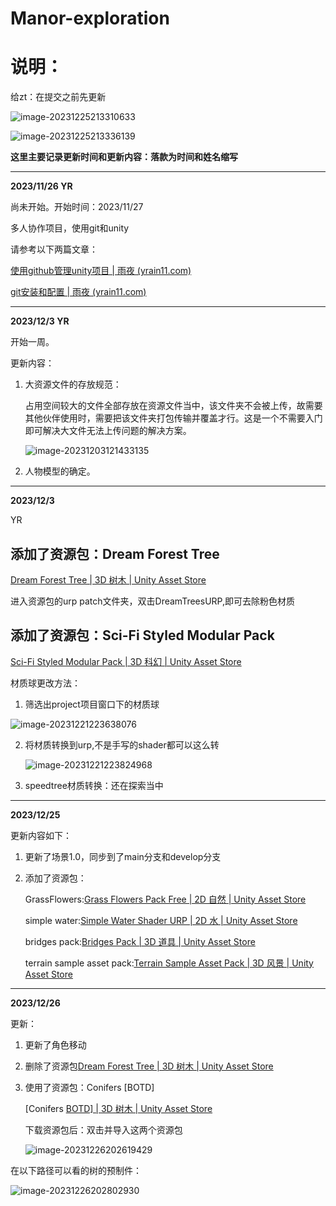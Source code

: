 # Manor-exploration

# 说明：

给zt：在提交之前先更新

![image-20231225213310633](https://yrain11.oss-cn-hangzhou.aliyuncs.com/pictures/202312252133996.png)

![image-20231225213336139](https://yrain11.oss-cn-hangzhou.aliyuncs.com/pictures/202312252133203.png)

**这里主要记录更新时间和更新内容：落款为时间和姓名缩写**

***

**2023/11/26   YR**

尚未开始。开始时间：2023/11/27

多人协作项目，使用git和unity

请参考以下两篇文章：

[使用github管理unity项目 | 雨夜 (yrain11.com)](https://yrain11.com/posts/61d679a7.html)

[git安装和配置 | 雨夜 (yrain11.com)](https://yrain11.com/posts/af9d867.html)

---

**2023/12/3  YR**

开始一周。

更新内容：

1. 大资源文件的存放规范：

   占用空间较大的文件全部存放在资源文件当中，该文件夹不会被上传，故需要其他伙伴使用时，需要把该文件夹打包传输并覆盖才行。这是一个不需要入门即可解决大文件无法上传问题的解决方案。

   ![image-20231203121433135](https://yrain11.oss-cn-hangzhou.aliyuncs.com/pictures/202312031214257.png)

2. 人物模型的确定。

---

**2023/12/3**

YR

## 添加了资源包：Dream Forest Tree

[Dream Forest Tree | 3D 树木 | Unity Asset Store](https://assetstore.unity.com/packages/3d/vegetation/trees/dream-forest-tree-105297)

进入资源包的urp patch文件夹，双击DreamTreesURP,即可去除粉色材质

## 添加了资源包：Sci-Fi Styled Modular Pack

[Sci-Fi Styled Modular Pack | 3D 科幻 | Unity Asset Store](https://assetstore.unity.com/packages/3d/environments/sci-fi/sci-fi-styled-modular-pack-82913#reviews)

材质球更改方法：

1. 筛选出project项目窗口下的材质球

![image-20231221223638076](https://yrain11.oss-cn-hangzhou.aliyuncs.com/pictures/202312212236240.png)

2. 将材质转换到urp,不是手写的shader都可以这么转

   ![image-20231221223824968](https://yrain11.oss-cn-hangzhou.aliyuncs.com/pictures/202312212238257.png)

3. speedtree材质转换：还在探索当中

---

**2023/12/25**

更新内容如下：

1. 更新了场景1.0，同步到了main分支和develop分支

2. 添加了资源包：

   GrassFlowers:[Grass Flowers Pack Free | 2D 自然 | Unity Asset Store](https://assetstore.unity.com/packages/2d/textures-materials/nature/grass-flowers-pack-free-138810)

   simple water:[Simple Water Shader URP | 2D 水 | Unity Asset Store](https://assetstore.unity.com/packages/2d/textures-materials/water/simple-water-shader-urp-191449)

   bridges pack:[Bridges Pack | 3D 道具 | Unity Asset Store](https://assetstore.unity.com/packages/3d/props/bridges-pack-212950)

   terrain sample asset pack:[Terrain Sample Asset Pack | 3D 风景 | Unity Asset Store](https://assetstore.unity.com/packages/3d/environments/landscapes/terrain-sample-asset-pack-145808)

   

---

**2023/12/26**

更新：

1. 更新了角色移动

2. 删除了资源包[Dream Forest Tree | 3D 树木 | Unity Asset Store](https://assetstore.unity.com/packages/3d/vegetation/trees/dream-forest-tree-105297)

3. 使用了资源包：Conifers [BOTD]

   [Conifers [BOTD\] | 3D 树木 | Unity Asset Store](https://assetstore.unity.com/packages/3d/vegetation/trees/conifers-botd-142076#content)

   下载资源包后：双击并导入这两个资源包

   ![image-20231226202619429](https://yrain11.oss-cn-hangzhou.aliyuncs.com/pictures/202312262026619.png)

在以下路径可以看的树的预制件：

![image-20231226202802930](https://yrain11.oss-cn-hangzhou.aliyuncs.com/pictures/202312262028034.png)
